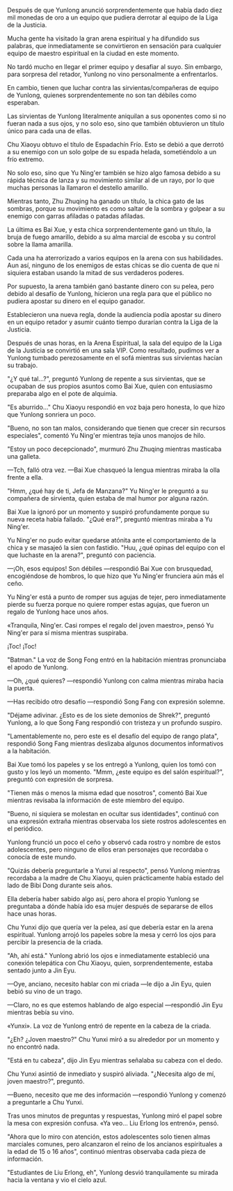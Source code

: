 
Después de que Yunlong anunció sorprendentemente que había dado diez mil monedas de oro a un equipo que pudiera derrotar al equipo de la Liga de la Justicia.

Mucha gente ha visitado la gran arena espiritual y ha difundido sus palabras, que inmediatamente se convirtieron en sensación para cualquier equipo de maestro espiritual en la ciudad en este momento.

No tardó mucho en llegar el primer equipo y desafiar al suyo. Sin embargo, para sorpresa del retador, Yunlong no vino personalmente a enfrentarlos.

En cambio, tienen que luchar contra las sirvientas/compañeras de equipo de Yunlong, quienes sorprendentemente no son tan débiles como esperaban.

Las sirvientas de Yunlong literalmente aniquilan a sus oponentes como si no fueran nada a sus ojos, y no solo eso, sino que también obtuvieron un título único para cada una de ellas.

Chu Xiaoyu obtuvo el título de Espadachín Frío. Esto se debió a que derrotó a su enemigo con un solo golpe de su espada helada, sometiéndolo a un frío extremo.

No solo eso, sino que Yu Ning'er también se hizo algo famosa debido a su rápida técnica de lanza y su movimiento similar al de un rayo, por lo que muchas personas la llamaron el destello amarillo.

Mientras tanto, Zhu Zhuqing ha ganado un título, la chica gato de las sombras, porque su movimiento es como saltar de la sombra y golpear a su enemigo con garras afiladas o patadas afiladas.

La última es Bai Xue, y esta chica sorprendentemente ganó un título, la bruja de fuego amarillo, debido a su alma marcial de escoba y su control sobre la llama amarilla.

Cada una ha aterrorizado a varios equipos en la arena con sus habilidades. Aun así, ninguno de los enemigos de estas chicas se dio cuenta de que ni siquiera estaban usando la mitad de sus verdaderos poderes.

Por supuesto, la arena también ganó bastante dinero con su pelea, pero debido al desafío de Yunlong, hicieron una regla para que el público no pudiera apostar su dinero en el equipo ganador.

Establecieron una nueva regla, donde la audiencia podía apostar su dinero en un equipo retador y asumir cuánto tiempo durarían contra la Liga de la Justicia.

Después de unas horas, en la Arena Espiritual, la sala del equipo de la Liga de la Justicia se convirtió en una sala VIP. Como resultado, pudimos ver a Yunlong tumbado perezosamente en el sofá mientras sus sirvientas hacían su trabajo.

"¿Y qué tal...?", preguntó Yunlong de repente a sus sirvientas, que se ocupaban de sus propios asuntos como Bai Xue, quien con entusiasmo preparaba algo en el pote de alquimia.

"Es aburrido..." Chu Xiaoyu respondió en voz baja pero honesta, lo que hizo que Yunlong sonriera un poco.

"Bueno, no son tan malos, considerando que tienen que crecer sin recursos especiales", comentó Yu Ning'er mientras tejía unos manojos de hilo.

"Estoy un poco decepcionado", murmuró Zhu Zhuqing mientras masticaba una galleta.

—Tch, falló otra vez. —Bai Xue chasqueó la lengua mientras miraba la olla frente a ella.

"Hmm, ¿qué hay de ti, Jefa de Manzana?" Yu Ning'er le preguntó a su compañera de sirvienta, quien estaba de mal humor por alguna razón.

Bai Xue la ignoró por un momento y suspiró profundamente porque su nueva receta había fallado. "¿Qué era?", preguntó mientras miraba a Yu Ning'er.

Yu Ning'er no pudo evitar quedarse atónita ante el comportamiento de la chica y se masajeó la sien con fastidio. "Huu, ¿qué opinas del equipo con el que luchaste en la arena?", preguntó con paciencia.

—¡Oh, esos equipos! Son débiles —respondió Bai Xue con brusquedad, encogiéndose de hombros, lo que hizo que Yu Ning'er frunciera aún más el ceño.

Yu Ning'er está a punto de romper sus agujas de tejer, pero inmediatamente pierde su fuerza porque no quiere romper estas agujas, que fueron un regalo de Yunlong hace unos años.

«Tranquila, Ning'er. Casi rompes el regalo del joven maestro», pensó Yu Ning'er para sí misma mientras suspiraba.

¡Toc! ¡Toc!

"Batman." La voz de Song Fong entró en la habitación mientras pronunciaba el apodo de Yunlong.

—Oh, ¿qué quieres? —respondió Yunlong con calma mientras miraba hacia la puerta.

—Has recibido otro desafío —respondió Song Fang con expresión solemne.

"Déjame adivinar. ¿Esto es de los siete demonios de Shrek?", preguntó Yunlong, a lo que Song Fang respondió con tristeza y un profundo suspiro.

"Lamentablemente no, pero este es el desafío del equipo de rango plata", respondió Song Fang mientras deslizaba algunos documentos informativos a la habitación.

Bai Xue tomó los papeles y se los entregó a Yunlong, quien los tomó con gusto y los leyó un momento. "Mmm, ¿este equipo es del salón espiritual?", preguntó con expresión de sorpresa.

"Tienen más o menos la misma edad que nosotros", comentó Bai Xue mientras revisaba la información de este miembro del equipo.

"Bueno, ni siquiera se molestan en ocultar sus identidades", continuó con una expresión extraña mientras observaba los siete rostros adolescentes en el periódico.

Yunlong frunció un poco el ceño y observó cada rostro y nombre de estos adolescentes, pero ninguno de ellos eran personajes que recordaba o conocía de este mundo.

"Quizás debería preguntarle a Yunxi al respecto", pensó Yunlong mientras recordaba a la madre de Chu Xiaoyu, quien prácticamente había estado del lado de Bibi Dong durante seis años.

Ella debería haber sabido algo así, pero ahora el propio Yunlong se preguntaba a dónde había ido esa mujer después de separarse de ellos hace unas horas.

Chu Yunxi dijo que quería ver la pelea, así que debería estar en la arena espiritual. Yunlong arrojó los papeles sobre la mesa y cerró los ojos para percibir la presencia de la criada.

"Ah, ahí está." Yunlong abrió los ojos e inmediatamente estableció una conexión telepática con Chu Xiaoyu, quien, sorprendentemente, estaba sentado junto a Jin Eyu.

—Oye, anciano, necesito hablar con mi criada —le dijo a Jin Eyu, quien bebió su vino de un trago.

—Claro, no es que estemos hablando de algo especial —respondió Jin Eyu mientras bebía su vino.

«Yunxi». La voz de Yunlong entró de repente en la cabeza de la criada.

"¿Eh? ¿Joven maestro?" Chu Yunxi miró a su alrededor por un momento y no encontró nada.

"Está en tu cabeza", dijo Jin Eyu mientras señalaba su cabeza con el dedo.

Chu Yunxi asintió de inmediato y suspiró aliviada. "¿Necesita algo de mí, joven maestro?", preguntó.

—Bueno, necesito que me des información —respondió Yunlong y comenzó a preguntarle a Chu Yunxi.

Tras unos minutos de preguntas y respuestas, Yunlong miró el papel sobre la mesa con expresión confusa. «Ya veo... Liu Erlong los entrenó», pensó.

"Ahora que lo miro con atención, estos adolescentes solo tienen almas marciales comunes, pero alcanzaron el reino de los ancianos espirituales a la edad de 15 o 16 años", continuó mientras observaba cada pieza de información.

"Estudiantes de Liu Erlong, eh", Yunlong desvió tranquilamente su mirada hacia la ventana y vio el cielo azul.